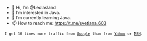 - 👋 Hi, I’m @Leolasland
- 👀 I’m interested in Java.
- 🌱 I’m currently learning Java.
- 📫 How to reach me: https://t.me/svetlana_603


<code>I get 10 times more traffic from [Google][1] than from
[Yahoo][2] or [MSN][3].

[1]: http://google.com/        "Google"
[2]: http://search.yahoo.com/  "Yahoo Search"
[3]: http://search.msn.com/    "MSN Search"
</code>
<!---
- 💞️ I’m looking to collaborate on ...

--->
<!---
Leolasland/Leolasland is a ✨ special ✨ repository because its `README.md` (this file) appears on your GitHub profile.
You can click the Preview link to take a look at your changes.
--->
